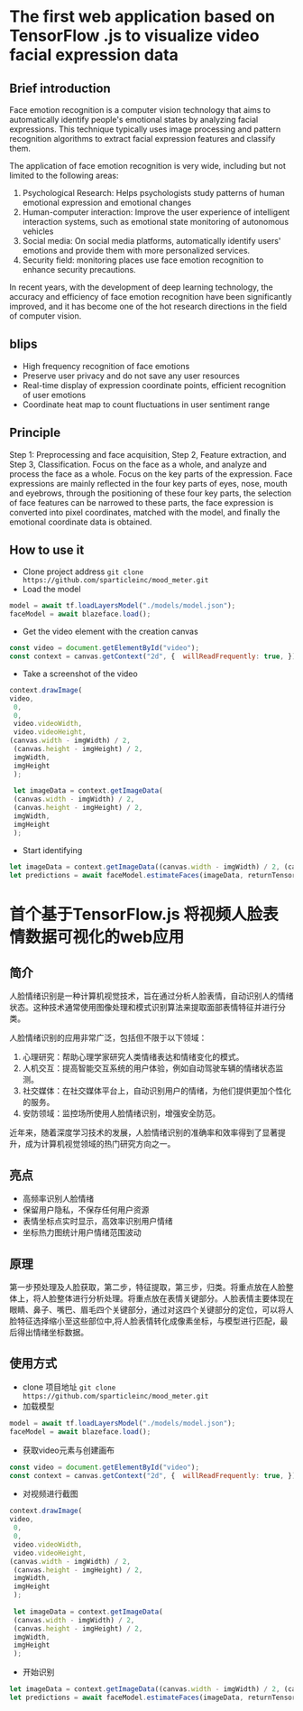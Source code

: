 # The first web application based on TensorFlow .js to visualize video facial expression data

## Brief introduction
   Face emotion recognition is a computer vision technology that aims to automatically identify people's emotional states by analyzing facial expressions. This technique typically uses image processing and pattern recognition algorithms to extract facial expression features and classify them.

The application of face emotion recognition is very wide, including but not limited to the following areas:

1.  Psychological Research: Helps psychologists study patterns of human emotional expression and emotional changes
1.  Human-computer interaction: Improve the user experience of intelligent interaction systems, such as emotional state monitoring of autonomous vehicles
1. Social media: On social media platforms, automatically identify users' emotions and provide them with more personalized services.
1.  Security field: monitoring places use face emotion recognition to enhance security precautions.

In recent years, with the development of deep learning technology, the accuracy and efficiency of face emotion recognition have been significantly improved, and it has become one of the hot research directions in the field of computer vision.
## blips
- High frequency recognition of face emotions
- Preserve user privacy and do not save any user resources
- Real-time display of expression coordinate points, efficient recognition of user emotions
- Coordinate heat map to count fluctuations in user sentiment range
## Principle
   Step 1: Preprocessing and face acquisition, Step 2, Feature extraction, and Step 3, Classification. Focus on the face as a whole, and analyze and process the face as a whole. Focus on the key parts of the expression. Face expressions are mainly reflected in the four key parts of eyes, nose, mouth and eyebrows, through the positioning of these four key parts, the selection of face features can be narrowed to these parts, the face expression is converted into pixel coordinates, matched with the model, and finally the emotional coordinate data is obtained.

## How to use it
- Clone project address 
` git clone https://github.com/sparticleinc/mood_meter.git `
- Load the model

```js
model = await tf.loadLayersModel("./models/model.json");
faceModel = await blazeface.load();
```
- Get the video element with the creation canvas

```js
const video = document.getElementById("video");
const context = canvas.getContext("2d", {  willReadFrequently: true, });
```
- Take a screenshot of the video
```js                                  
context.drawImage(                 
video,                                
 0,                                   
 0,                                    
 video.videoWidth,                     
 video.videoHeight,                   
(canvas.width - imgWidth) / 2,        
 (canvas.height - imgHeight) / 2,      
 imgWidth,                             
 imgHeight                             
 );                                   
     
 let imageData = context.getImageData( 
 (canvas.width - imgWidth) / 2,        
 (canvas.height - imgHeight) / 2,      
 imgWidth,                             
 imgHeight                             
 );
```
- Start identifying

```js
let imageData = context.getImageData((canvas.width - imgWidth) / 2, (canvas.height - imgHeight) / 2, imgWidth, imgHeight);
let predictions = await faceModel.estimateFaces(imageData, returnTensors);
```








# 首个基于TensorFlow.js 将视频人脸表情数据可视化的web应用

## 简介
   人脸情绪识别是一种计算机视觉技术，旨在通过分析人脸表情，自动识别人的情绪状态。这种技术通常使用图像处理和模式识别算法来提取面部表情特征并进行分类。

人脸情绪识别的应用非常广泛，包括但不限于以下领域：

1.  心理研究：帮助心理学家研究人类情绪表达和情绪变化的模式。
1.  人机交互：提高智能交互系统的用户体验，例如自动驾驶车辆的情绪状态监测。
1.  社交媒体：在社交媒体平台上，自动识别用户的情绪，为他们提供更加个性化的服务。
1.  安防领域：监控场所使用人脸情绪识别，增强安全防范。

近年来，随着深度学习技术的发展，人脸情绪识别的准确率和效率得到了显著提升，成为计算机视觉领域的热门研究方向之一。
## 亮点
- 高频率识别人脸情绪
- 保留用户隐私，不保存任何用户资源
- 表情坐标点实时显示，高效率识别用户情绪
- 坐标热力图统计用户情绪范围波动
## 原理
   第一步预处理及人脸获取，第二步，特征提取，第三步，归类。将重点放在人脸整体上，将人脸整体进行分析处理。将重点放在表情关键部分。人脸表情主要体现在眼睛、鼻子、嘴巴、眉毛四个关键部分，通过对这四个关键部分的定位，可以将人脸特征选择缩小至这些部位中,将人脸表情转化成像素坐标，与模型进行匹配，最后得出情绪坐标数据。

## 使用方式
- clone 项目地址 
` git clone https://github.com/sparticleinc/mood_meter.git `
- 加载模型

```js
model = await tf.loadLayersModel("./models/model.json");
faceModel = await blazeface.load();
```
- 获取video元素与创建画布

```js
const video = document.getElementById("video");
const context = canvas.getContext("2d", {  willReadFrequently: true, });
```
- 对视频进行截图
```js                                  
context.drawImage(                 
video,                                
 0,                                   
 0,                                    
 video.videoWidth,                     
 video.videoHeight,                   
(canvas.width - imgWidth) / 2,        
 (canvas.height - imgHeight) / 2,      
 imgWidth,                             
 imgHeight                             
 );                                   
     
 let imageData = context.getImageData( 
 (canvas.width - imgWidth) / 2,        
 (canvas.height - imgHeight) / 2,      
 imgWidth,                             
 imgHeight                             
 );
```
- 开始识别

```js
let imageData = context.getImageData((canvas.width - imgWidth) / 2, (canvas.height - imgHeight) / 2, imgWidth, imgHeight);
let predictions = await faceModel.estimateFaces(imageData, returnTensors);
```
